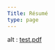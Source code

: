 ```yaml
---
Title: Résumé
type: page
---
```


<object data="/Masood Resume_Nov2021.pdf" type="application/pdf" width="800" height="900">
  alt : <a href="/Masood Resume_Nov2021.pdf">test.pdf</a>
</object>
